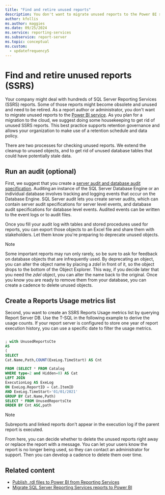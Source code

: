 ```yaml
---
title: "Find and retire unused reports"
description: You don't want to migrate unused reports to the Power BI service. As you plan for a migration to the cloud, we suggest doing some housekeeping to get rid of unused SSRS reports.
author: kfollis
ms.author: maggies
ms.date: 09/25/2024
ms.service: reporting-services
ms.subservice: report-server
ms.topic: conceptual
ms.custom:
  - updatefrequency5
---
```


# Find and retire unused reports (SSRS)

Your company might deal with hundreds of SQL Server Reporting Services (SSRS) reports. Some of those reports might become obsolete and unused and need to be retired. As a report author or administrator, you don't want to migrate unused reports to the [Power BI service](https://app.powerbi.com). As you plan for a migration to the cloud, we suggest doing some housekeeping to get rid of unused SSRS reports. This best practice supports retention governance and allows your organization to make use of a retention schedule and data policy.  

There are two processes for checking unused reports. We extend the cleanup to unused objects, and to get rid of unused database tables that could have potentially stale data.  

## Run an audit (optional)  

First, we suggest that you create a [server audit and database audit specification](../../relational-databases/security/auditing/create-a-server-audit-and-database-audit-specification.md). Auditing an instance of the SQL Server Database Engine or an individual database involves tracking and logging events that occur on the Database Engine. SQL Server audit lets you create server audits, which can contain server audit specifications for server level events, and database audit specifications for database level events. Audited events can be written to the event logs or to audit files.

Once you fill your audit log with tables and stored procedures used for reports, you can export those objects to an Excel file and share them with stakeholders. Let them know you're preparing to deprecate unused objects.  

> [!NOTE]
> Some important reports may run only rarely, so be sure to ask for feedback on database objects that are infrequently used. By deprecating an object, you can alter the object name by placing a *zdel* in front of it, so the object drops to the bottom of the Object Explorer. This way, if you decide later that you need the *zdel* object, you can alter the name back to the original. Once you know you are ready to remove them from your database, you can create a cadence to delete unused objects. 

## Create a Reports Usage metrics list

Second, you want to create an SSRS Reports Usage metrics list by querying Report Server DB. Use the T-SQL in the following example to derive the usage counts. If your report server is configured to store one year of report execution history, you can use a specific date to filter the usage metrics.

```sql

; with UnusedReportsCte 
AS 
( 
SELECT 
Cat.Name,Path,COUNT(ExeLog.TimeStart) AS Cnt 

FROM (SELECT * FROM Catalog 
WHERE type=2 and Hidden=0) AS Cat 
LEFT JOIN 
ExecutionLog AS ExeLog 
ON ExeLog.ReportID = Cat.ItemID 
AND ExeLog.TimeStart>'01/01/2021' 
GROUP BY Cat.Name,Path) 
SELECT * FROM UnusedReportsCte 
ORDER BY Cnt ASC,path 
```
 
> [!NOTE]
> Subreports and linked reports don't appear in the execution log if the parent report is executed.

From here, you can decide whether to delete the unused reports right away or replace the report with a message. You can let your users know the report is no longer being used, so they can contact an administrator for support. Then you can develop a cadence to delete them over time.

## Related content

- [Publish .rdl files to Power BI from Reporting Services](/power-bi/guidance/publish-reporting-services-power-bi-service)
- [Migrate SQL Server Reporting Services reports to Power BI](/power-bi/guidance/migrate-ssrs-reports-to-power-bi)
